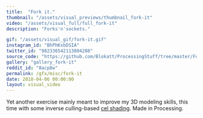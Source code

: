 ```yaml
---
title:  "Fork it."
thumbnail: "/assets/visual_previews/thumbnail_fork-it"
video: "/assets/visual_full/full_fork-it"
description: "Forks'n'sockets."

gif: "/assets/visual_gif/fork-it.gif"
instagram_id: "BhPhKxbDSIA"
twitter_id: "982336542113804288" 
source_code: "https://github.com/Blokatt/ProcessingStuff/tree/master/ForkIt" 
gallery: "gallery_fork-it"
reddit_id: "8acp8w"
permalink: /gfx/misc/fork-it
date: 2018-04-06 00:00:00
layout: visual_video
---
```

Yet another exercise mainly meant to improve my 3D modeling skills, this time with some inverse culling-based [cel shading](https://en.wikipedia.org/wiki/Cel_shading). Made in Processing.